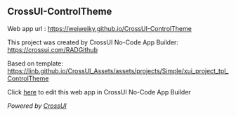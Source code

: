 ## CrossUI-ControlTheme
Web app url : https://weiweiky.github.io/CrossUI-ControlTheme

This project was created by CrossUI No-Code App Builder: https://crossui.com/RADGithub

Based on template: https://linb.github.io/CrossUI_Assets/assets/projects/Simple/xui_project_tpl_ControlTheme

Click [here](https://crossui.com/RADGithub/#!from=github&owner=weiweiky&repo=CrossUI-ControlTheme) to edit this web app in CrossUI No-Code App Builder

<i>Powered by [CrossUI](https://crossui.com)</i>
